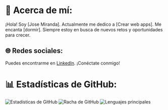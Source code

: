 # 💫 Acerca de mí:
¡Hola! Soy [Jose Miranda]. Actualmente me dedico a [Crear web apps]. Me encanta [dormir]. Siempre estoy en busca de nuevos retos y oportunidades para crecer.

## 🌐 Redes sociales:
Puedes encontrarme en [LinkedIn](https://linkedin.com/in/tu-perfil-de-linkedin). ¡Conéctate conmigo!

# 📊 Estadísticas de GitHub:
![Estadísticas de GitHub](https://github-readme-stats.vercel.app/api?username=Mortadelo24&theme=dark&hide_border=false&include_all_commits=true&count_private=false)
![Racha de GitHub](https://github-readme-streak-stats.herokuapp.com/?user=Mortadelo24&theme=dark&hide_border=false)
![Lenguajes principales](https://github-readme-stats.vercel.app/api/top-langs/?username=Mortadelo24&theme=dark&hide_border=false&include_all_commits=true&count_private=false&layout=compact)


